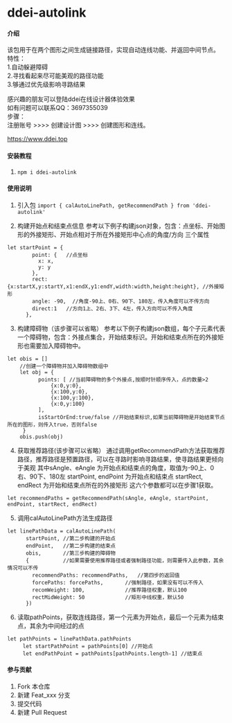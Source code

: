 # ddei-autolink

#### 介绍
该包用于在两个图形之间生成链接路径，实现自动连线功能、并返回中间节点。<br>
特性：<br>
   1.自动躲避障碍<br>
   2.寻找看起来尽可能美观的路径功能<br>
   3.够通过优先级影响寻路结果<br>

感兴趣的朋友可以登陆ddei在线设计器体验效果<br>
如有问题可以联系QQ：3697355039<br>
步骤：<br>
   注册账号 >>>> 创建设计图 >>>> 创建图形和连线。<br>

https://www.ddei.top <br>

#### 安装教程

1.  `npm i ddei-autolink`

#### 使用说明

1.  引入包
    `import { calAutoLinePath, getRecommendPath } from 'ddei-autolink'`

2.  构建开始点和结束点信息
    参考以下例子构建json对象，包含：点坐标、开始图形的外接矩形、开始点相对于所在外接矩形中心点的角度/方向 三个属性
    
```
let startPoint = {
        point: {   //点坐标
          x: x,
          y: y
        },
        rect: {x:startX,y:startY,x1:endX,y1:endY,width:width,height:height}, //外接矩形
        angle: -90,  //角度-90上、0右、90下、180左，传入角度可以不传方向
        direct:1   //方向1上、2右、3下、4左，传入方向可以不传入角度
      },
```


3.  构建障碍物（该步骤可以省略）
    参考以下例子构建json数组，每个子元素代表一个障碍物，包含：外接点集合，开始结束标识。开始和结束点所在的外接矩形也需要加入障碍物中。
    
```
let obis = []
    //创建一个障碍物并加入障碍物数组中
    let obj = { 
          points: [ //当前障碍物的多个外接点,按顺时针顺序传入，点的数量>2
              {x:0,y:0},
              {x:100,y:0},
              {x:100,y:100},
              {x:0,y:100}
          ],
          isStartOrEnd:true/false //开始结束标识,如果当前障碍物是开始结束节点所在的图形，则传入true，否则false
     }
    obis.push(obj)
```


4.  获取推荐路径(该步骤可以省略）
    通过调用getRecommendPath方法获取推荐路径，推荐路径是预置路径，可以在寻路时影响寻路结果，使寻路结果更倾向于美观
    其中sAngle、eAngle 为开始点和结束点的角度，取值为-90上、0右、90下、180左
    startPoint, endPoint 为开始点和结束点
    startRect, endRect 为开始和结束点所在的外接矩形
    这六个参数都可以在步骤1获取。

    
```
let recommendPaths = getRecommendPath(sAngle, eAngle, startPoint, endPoint, startRect, endRect)

```


5.  调用calAutoLinePath方法生成路径
   
    
```
let linePathData = calAutoLinePath(
      startPoint, //第二步构建的开始点
      endPoint,   //第二步构建的结束点
      obis,       //第三步构建的障碍物
      {           //如果需要使用推荐路径或者强制路径功能，则需要传入此参数，其余情况可以不传
        recommendPaths: recommendPaths,   //第四步的返回值
        forcePaths: forcePaths,       //强制路径，如果没有可以不传入
        recomWeight: 100,             //推荐路径权重，默认100
        rectMidWeight: 50             //矩形中线权重，默认50
      })
```



6.   读取pathPoints，获取连线路径，第一个元素为开始点，最后一个元素为结束点，其余为中间经过的点
     
```
let pathPoints = linePathData.pathPoints
     let startPathPoint = pathPoints[0] //开始点
     let endPathPoint = pathPoints[pathPoints.length-1] //结束点
```


#### 参与贡献

1.  Fork 本仓库
2.  新建 Feat_xxx 分支
3.  提交代码
4.  新建 Pull Request
